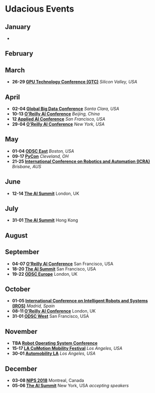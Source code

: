 # Udacious Events


## January 

* 
## February

## March
* **26-29 [GPU Technology Conference (GTC)](https://www.nvidia.com/en-us/gtc/)** *Silicon Valley, USA*
## April
* **02-04 [Global Big Data Conference](http://www.globalbigdataconference.com/santa-clara/global-data-science-conference/event-98.html)** *Santa Clara, USA*
* **10-13 [O'Reilly AI Conference](https://ai.oreilly.com.cn/ai-cn)** *Beijing, China*
* **12 [Applied AI Conference](https://www.eventbrite.com/e/applied-artificial-intelligence-conference-2018-aai18-tickets-38511726611)** *San Francisco, USA*
* **29-04 [O'Reilly AI Conference](https://conferences.oreilly.com/artificial-intelligence/ai-ny)** *New York, USA*

## May
*  **01-04 [ODSC East](https://odsc.com/boston#register)** *Boston, USA*
*  **09-17 [PyCon](https://us.pycon.org/2018/)** *Cleveland, OH*
* **21-25 [International Conference on Robotics and Automation (ICRA)](http://icra2018.org/)** *Brisbane, AUS*

## June
* **12-14 [The AI Summit](https://theaisummit.com/london/)** London, UK

## July
* **31-01 [The AI Summit](https://theaisummit.com/hongkong/)** Hong Kong

## August 

## September 
* **04-07 [O'Reilly AI Conference](https://conferences.oreilly.com/artificial-intelligence/)** San Francisco, USA
* **18-20 [The AI Summit](https://theaisummit.com/sanfrancisco/)** San Francisco, USA
* **19-22 [ODSC Europe](https://odsc.com/london)** London, UK

## October
* **01-05 [International Conference on Intelligent Robots and Systems (IROS)](https://www.iros2018.org/)** *Madrid, Spain*
* **08-11 [O'Reilly AI Conference](https://conferences.oreilly.com/artificial-intelligence/)** London, UK
* **31-01 [ODSC West](https://odsc.com/california)** San Francisco, USA

## November
* **TBA [Robot Operating System Conference](https://roscon.ros.org/2017/)** 
* **15-17 [LA CoMotion Mobility Festival](https://www.lacomotion.com/)** *Los Angeles, USA*
* **30-01 [Automobility LA](https://automobilityla.com/)** *Los Angeles, USA*

## December
* **03-08 [NIPS 2018](https://nips.cc/Conferences/FutureMeetings)** Montreal, Canada
* **05-06 [The AI Summit](https://theaisummit.com/newyork/)** New York, USA *accepting speakers*
